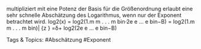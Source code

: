 multipliziert mit eine Potenz der Basis für die Größenordnung erlaubt eine sehr schnelle Abschätzung
des Logarithmus, wenn nur der Exponent betrachtet wird.
log2(x) = log2(1.m m . . . m bin·2e e ... e bin−B)
= log2(1.m m . . . m bin)| {z }
=δ+ log2(2e e ... e bin−B)

   Tags & Topics:
   #Abschätzung
   #Exponent